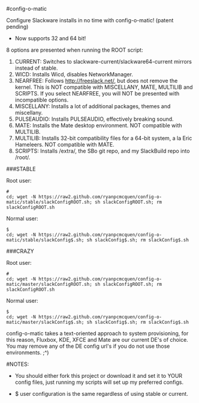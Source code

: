 #config-o-matic

Configure Slackware installs in no time with config-o-matic! (patent pending)

- Now supports 32 and 64 bit!


8 options are presented when running the ROOT script:


1. CURRENT: Switches to slackware-current/slackware64-current mirrors instead of stable.
2. WICD: Installs Wicd, disables NetworkManager.
3. NEARFREE: Follows http://freeslack.net/, but does not remove the kernel. This is NOT compatible with MISCELLANY, MATE, MULTILIB and SCRIPTS. If you select NEARFREE, you will NOT be presented with incompatible options.
4. MISCELLANY: Installs a lot of additional packages, themes and miscellany.
5. PULSEAUDIO: Installs PULSEAUDIO, effectively breaking sound.
6. MATE: Installs the Mate desktop environment. NOT compatible with MULTILIB.
7. MULTILIB: Installs 32-bit compatibility files for a 64-bit system, a la Eric Hameleers. NOT compatible with MATE.
8. SCRIPTS: Installs /extra/, the SBo git repo, and my SlackBuild repo into /root/.


###STABLE


Root user:

    #
    cd; wget -N https://raw2.github.com/ryanpcmcquen/config-o-matic/stable/slackConfigROOT.sh; sh slackConfigROOT.sh; rm slackConfigROOT.sh

Normal user:

    $
    cd; wget -N https://raw2.github.com/ryanpcmcquen/config-o-matic/stable/slackConfig$.sh; sh slackConfig$.sh; rm slackConfig$.sh


###CRAZY


Root user:

    #
    cd; wget -N https://raw2.github.com/ryanpcmcquen/config-o-matic/master/slackConfigROOT.sh; sh slackConfigROOT.sh; rm slackConfigROOT.sh

Normal user:

    $
    cd; wget -N https://raw2.github.com/ryanpcmcquen/config-o-matic/master/slackConfig$.sh; sh slackConfig$.sh; rm slackConfig$.sh


config-o-matic takes a text-oriented approach to system provisioning, for this reason, Fluxbox, KDE, XFCE and Mate are our current DE's of choice. You may remove any of the DE config url's if you do not use those environments.  ;^)

#NOTES:
 - You should either fork this project or download it and set it to YOUR config files, just running my scripts will set up my preferred configs.

 - $ user configuration is the same regardless of using stable or current.

